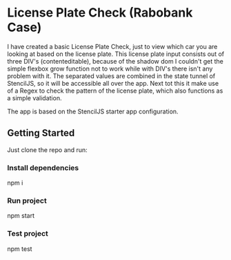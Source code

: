 # License Plate Check (Rabobank Case)

I have created a basic License Plate Check, just to view which car you are looking at based on the license plate.
This license plate input consists out of three DIV's (contenteditable), because of the shadow dom I couldn't get the
simple flexbox grow function not to work while with DIV's there isn't any problem with it.
The separated values are combined in the state tunnel of StencilJS, so it will be accessible all over the app. Next tot
this it make use of a Regex to check the pattern of the license plate, which also functions as a simple validation.

The app is based on the StencilJS starter app configuration.


## Getting Started

Just clone the repo and run:

### Install dependencies
npm i

### Run project
npm start

### Test project
npm test
